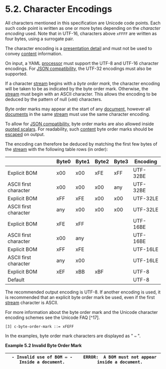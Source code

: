 # 5.2. Character Encodings

All characters mentioned in this specification are Unicode code points. Each such code point is written as one or more bytes depending on the *character encoding* used. Note that in UTF-16, characters above `xFFFF` are written as four bytes, using a surrogate pair.

The character encoding is a [presentation detail](https://yaml.org/spec/1.2.2/#presenting-the-serialization-tree) and must not be used to convey [content](https://yaml.org/spec/1.2.2/#nodes) information.

On input, a YAML [processor](https://yaml.org/spec/1.2.2/#processes-and-models) must support the UTF-8 and UTF-16 character encodings. For [JSON compatibility](https://yaml.org/spec/1.2.2/#yaml-directives), the UTF-32 encodings must also be supported.

If a character [stream](https://yaml.org/spec/1.2.2/#streams) begins with a *byte order mark*, the character encoding will be taken to be as indicated by the byte order mark. Otherwise, the [stream](https://yaml.org/spec/1.2.2/#streams) must begin with an ASCII character. This allows the encoding to be deduced by the pattern of null (`x00`) characters.

Byte order marks may appear at the start of any [document](https://yaml.org/spec/1.2.2/#documents), however all [documents](https://yaml.org/spec/1.2.2/#documents) in the same [stream](https://yaml.org/spec/1.2.2/#streams) must use the same character encoding.

To allow for [JSON compatibility](https://yaml.org/spec/1.2.2/#yaml-directives), byte order marks are also allowed inside [quoted scalars](https://yaml.org/spec/1.2.2/#double-quoted-style). For readability, such [content](https://yaml.org/spec/1.2.2/#nodes) byte order marks should be [escaped](https://yaml.org/spec/1.2.2/#escaped-characters) on output.

The encoding can therefore be deduced by matching the first few bytes of the [stream](https://yaml.org/spec/1.2.2/#streams) with the following table rows (in order):

|  | Byte0 | Byte1 | Byte2 | Byte3 | Encoding |
| --- | --- | --- | --- | --- | --- |
| Explicit BOM | x00 | x00 | xFE | xFF | UTF-32BE |
| ASCII first character | x00 | x00 | x00 | any | UTF-32BE |
| Explicit BOM | xFF | xFE | x00 | x00 | UTF-32LE |
| ASCII first character | any | x00 | x00 | x00 | UTF-32LE |
| Explicit BOM | xFE | xFF |  |  | UTF-16BE |
| ASCII first character | x00 | any |  |  | UTF-16BE |
| Explicit BOM | xFF | xFE |  |  | UTF-16LE |
| ASCII first character | any | x00 |  |  | UTF-16LE |
| Explicit BOM | xEF | xBB | xBF |  | UTF-8 |
| Default |  |  |  |  | UTF-8 |

The recommended output encoding is UTF-8. If another encoding is used, it is recommended that an explicit byte order mark be used, even if the first [stream](https://yaml.org/spec/1.2.2/#streams) character is ASCII.

For more information about the byte order mark and the Unicode character encoding schemes see the Unicode FAQ [^17].

```
[3] c-byte-order-mark ::= xFEFF
```

In the examples, byte order mark characters are displayed as " `⇔` ".

**Example 5.2 Invalid Byte Order Mark**

| ``` - Invalid use of BOM ⇔ - Inside a document. ``` | ``` ERROR:  A BOM must not appear  inside a document. ``` |
| --- | --- |